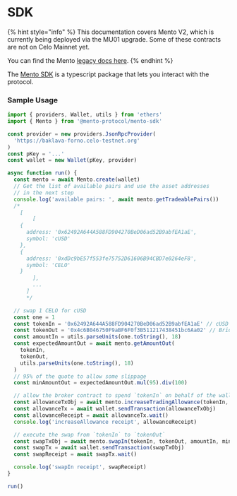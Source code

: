 # SDK

{% hint style="info" %}
This documentation covers Mento V2, which is currently being deployed via the MU01 upgrade. Some of these contracts are not on Celo Mainnet yet.&#x20;

You can find the Mento [legacy docs here](https://docs.mento.org/legacy).&#x20;
{% endhint %}

The [Mento SDK](https://github.com/mento-protocol/mento-sdk) is a typescript package that lets you interact with the protocol.

### Sample Usage

```typescript
import { providers, Wallet, utils } from 'ethers'
import { Mento } from '@mento-protocol/mento-sdk'

const provider = new providers.JsonRpcProvider(
  'https://baklava-forno.celo-testnet.org'
)
const pKey = '...'
const wallet = new Wallet(pKey, provider)

async function run() {
  const mento = await Mento.create(wallet)
  // Get the list of available pairs and use the asset addresses
  // in the next step
  console.log('available pairs: ', await mento.getTradeablePairs())
  /*
    [
        [
    {
      address: '0x62492A644A588FD904270BeD06ad52B9abfEA1aE',
      symbol: 'cUSD'
    },
    {
      address: '0xdDc9bE57f553fe75752D61606B94CBD7e0264eF8',
      symbol: 'CELO'
    }
        ],
        ...
      ]
      */

  // swap 1 CELO for cUSD
  const one = 1
  const tokenIn = '0x62492A644A588FD904270BeD06ad52B9abfEA1aE' // cUSD
  const tokenOut = '0x4c6B046750F9aBF6F0f3B511217438451bc6Aa02' // BridgedUSDC
  const amountIn = utils.parseUnits(one.toString(), 18)
  const expectedAmountOut = await mento.getAmountOut(
    tokenIn,
    tokenOut,
    utils.parseUnits(one.toString(), 18)
  )
  // 95% of the quote to allow some slippage
  const minAmountOut = expectedAmountOut.mul(95).div(100)

  // allow the broker contract to spend `tokenIn` on behalf of the wallet
  const allowanceTxObj = await mento.increaseTradingAllowance(tokenIn, amountIn)
  const allowanceTx = await wallet.sendTransaction(allowanceTxObj)
  const allowanceReceipt = await allowanceTx.wait()
  console.log('increaseAllowance receipt', allowanceReceipt)

  // execute the swap from `tokenIn` to `tokenOut`
  const swapTxObj = await mento.swapIn(tokenIn, tokenOut, amountIn, minAmountOut)
  const swapTx = await wallet.sendTransaction(swapTxObj)
  const swapReceipt = await swapTx.wait()

  console.log('swapIn receipt', swapReceipt)
}

run()


```

